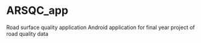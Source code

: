 # ARSQC_app
Road surface quality application
Android application for final year project of road quality data
